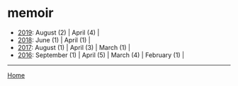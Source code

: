 # memoir

  * [2019](./memoir-2019.md): 
      August (2) | 
      April (4) | 
  * [2018](./memoir-2018.md): 
      June (1) | 
      April (1) | 
  * [2017](./memoir-2017.md): 
      August (1) | 
      April (3) | 
      March (1) | 
  * [2016](./memoir-2016.md): 
      September (1) | 
      April (5) | 
      March (4) | 
      February (1) | 

----

[Home](../)

